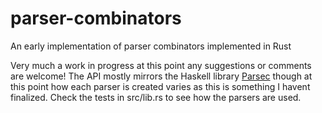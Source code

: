 # parser-combinators
An early implementation of parser combinators implemented in Rust

Very much a work in progress at this point any suggestions or comments are welcome!
The API mostly mirrors the Haskell library [Parsec](https://hackage.haskell.org/package/parsec) though at this point how each parser is created varies as this is something I havent finalized. Check the tests in src/lib.rs to see how the parsers are used.
